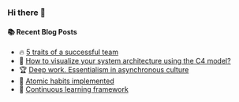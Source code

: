 ### Hi there 👋

<!--
**jorzel/jorzel** is a ✨ _special_ ✨ repository because its `README.md` (this file) appears on your GitHub profile.

Here are some ideas to get you started:

- 🔭 I’m currently working on ...
- 🌱 I’m currently learning ...
- 👯 I’m looking to collaborate on ...
- 🤔 I’m looking for help with ...
- 💬 Ask me about ...
- 📫 How to reach me: ...
- 😄 Pronouns: ...
- ⚡ Fun fact: ...
-->

#### :books: Recent Blog Posts
<!-- BLOGPOSTS:START -->
 - 🔥 [5 traits of a successful team](https://jorzel.hashnode.dev/5-traits-of-a-successful-team)
 - 📰 [How to visualize your system architecture using the C4 model?](https://jorzel.hashnode.dev/how-to-visualize-your-system-architecture-using-the-c4-model)
 - 🏆 [Deep work. Essentialism in asynchronous culture](https://jorzel.hashnode.dev/deep-work-essentialism-in-asynchronous-culture)
 - 🔘 [Atomic habits implemented](https://jorzel.hashnode.dev/atomic-habits-implemented)
 - 📰 [Continuous learning framework](https://jorzel.hashnode.dev/continuous-learning-framework)<!-- BLOGPOSTS:END -->